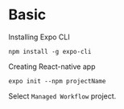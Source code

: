 # Basic

Installing Expo CLI
```
npm install -g expo-cli
```

Creating React-native app
```
expo init --npm projectName
```

Select `Managed Workflow` project.